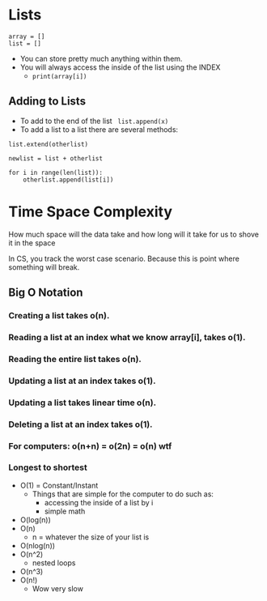 # Lists

```
array = []
list = []
```

- You can store pretty much anything within them.
- You will always access the inside of the list using the INDEX
  - `print(array[i])`

## Adding to Lists

- To add to the end of the list
  ` list.append(x)`
- To add a list to a list there are several methods:

```
list.extend(otherlist)

newlist = list + otherlist

for i in range(len(list)):
    otherlist.append(list[i])
```

# Time Space Complexity

How much space will the data take and how long will it take for us to shove it in the space

In CS, you track the worst case scenario. Because this is point where something will break.

## Big O Notation

### Creating a list takes o(n).

### Reading a list at an index what we know array[i], takes o(1).

### Reading the entire list takes o(n).

### Updating a list at an index takes o(1).

### Updating a list takes linear time o(n).

### Deleting a list at an index takes o(1).

### For computers: o(n+n) = o(2n) = o(n) wtf

### Longest to shortest

- O(1) = Constant/Instant
  - Things that are simple for the computer to do such as:
    - accessing the inside of a list by i
    - simple math
- O(log(n))
- O(n)
  - n = whatever the size of your list is
- O(nlog(n))
- O(n^2)
  - nested loops
- O(n^3)
- O(n!)
  - Wow very slow
